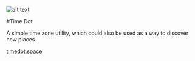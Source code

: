 ![alt text](https://github.com/IanCarrasco/time_dot/blob/gh-pages/images/timedotbanner.png)

#Time Dot

A simple time zone utility, which could also be used as a way to discover new places.

[timedot.space](http://timedot.space)


